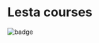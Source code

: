 # Lesta courses

![badge](https://github.com/PDansss/Homework/actions/workflows/build.yml/badge.svg)
